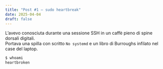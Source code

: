 ```yaml
---
title: "Post #1 – sudo heartbreak"
date: 2025-04-04
draft: false
---
```


L’avevo conosciuta durante una sessione SSH in un caffè pieno di spine dorsali digitali.  
Portava una spilla con scritto `No systemd` e un libro di Burroughs infilato nel case del laptop.

```bash
$ whoami
heartbroken
